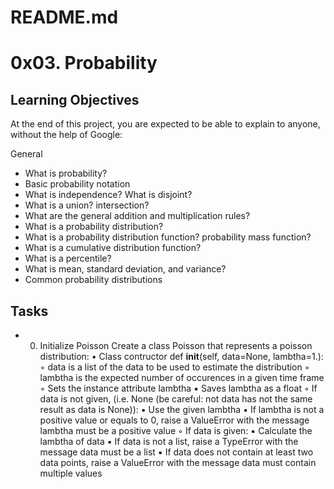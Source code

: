 # README.md 
# 0x03. Probability
## Learning Objectives

At the end of this project, you are expected to be able to explain to anyone, without the help of Google:

General

* What is probability?
* Basic probability notation
* What is independence? What is disjoint?
* What is a union? intersection?
* What are the general addition and multiplication rules?
* What is a probability distribution?
* What is a probability distribution function? probability mass function?
* What is a cumulative distribution function?
* What is a percentile?
* What is mean, standard deviation, and variance?
* Common probability distributions

## Tasks
* 0. Initialize Poisson
Create a class Poisson that represents a poisson distribution:
	•	Class contructor def __init__(self, data=None, lambtha=1.):
	◦	data is a list of the data to be used to estimate the distribution
	◦	lambtha is the expected number of occurences in a given time frame
	◦	Sets the instance attribute lambtha
	▪	Saves lambtha as a float
	◦	If data is not given, (i.e. None (be careful: not data has not the same result as data is None)):
	▪	Use the given lambtha
	▪	If lambtha is not a positive value or equals to 0, raise a ValueError with the message lambtha must be a positive value
	◦	If data is given:
	▪	Calculate the lambtha of data
	▪	If data is not a list, raise a TypeError with the message data must be a list
	▪	If data does not contain at least two data points, raise a ValueError with the message data must contain multiple values
